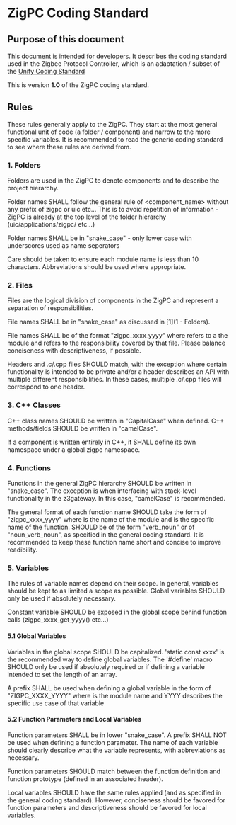 # ZigPC Coding Standard #

## Purpose of this document ##

This document is intended for developers. It describes the
coding standard used in the Zigbee Protocol Controller, which
is an adaptation / subset of the
[Unify Coding Standard](../../doc/standards/coding-standard.md)

This is version **1.0** of the ZigPC coding standard.

## Rules ##
These rules generally apply to the ZigPC. They start at the most
general functional unit of code (a folder / component) and narrow
to the more specific variables. It is recommended to read the
generic coding standard to see where these rules are derived from.

### 1. Folders ###
Folders are used in the ZigPC to denote components and to describe
the project hierarchy.

Folder names SHALL follow the general rule of <component_name> without
any prefix of zigpc or uic etc...
This is to avoid repetition of information - ZigPC is already at the top
level of the folder hierarchy (uic/applications/zigpc/ etc...)

Folder names SHALL be in "snake_case" - only lower case with underscores
used as name seperators

Care should be taken to ensure each module name is less than 10 characters.
Abbreviations should be used where appropriate.

### 2. Files ###
Files are the logical division of components in the ZigPC and represent
a separation of responsibilities.

File names SHALL be in "snake_case" as discussed in [1](1 - Folders).

File names SHALL be of the format "zigpc_xxxx_yyyy" where <xxxx> refers to
a the module and <yyyy> refers to the responsibility covered by that file.
Please balance conciseness with descriptiveness, if possible.

Headers and .c/.cpp files SHOULD match, with the exception where
certain functionality is intended to be private and/or a header
describes an API with multiple different responsibilities.
In these cases, multiple .c/.cpp files will correspond to one header.

### 3. C++ Classes ###
C++ class names SHOULD be written in "CapitalCase" when defined.
C++ methods/fields SHOULD be written in "camelCase".

If a component is written entirely in C++, it SHALL define its
own namespace under a global zigpc namespace.

### 4. Functions ###
Functions in the general ZigPC hierarchy SHOULD be written in "snake_case".
The exception is when interfacing with stack-level functionality in the
z3gateway. In this case, "camelCase" is recommended.

The general format of each function name SHOULD take the form of "zigpc_xxxx_yyyy"
where <xxxx> is the name of the module and <yyyy> is the specific name of
the function.
<yyyy> SHOULD be of the form "verb_noun" or of "noun_verb_noun", as specified in
the general coding standard.
It is recommended to keep these function name short and concise to improve
readibility.

### 5. Variables
The rules of variable names depend on their scope. In general,
variables should be kept to as limited a scope as possible.
Global variables SHOULD only be used if absolutely necessary.

Constant variable SHOULD be exposed in the global scope behind
function calls (zigpc_xxxx_get_yyyy() etc...)

#### 5.1 Global Variables
Variables in the global scope SHOULD be capitalized.
'static const xxxx' is the recommended way to define global variables.
The '#define' macro SHOULD only be used if absolutely required or
if defining a variable intended to set the length of an array.

A prefix SHALL be used when defining a global variable in the form of
"ZIGPC_XXXX_YYYY" where <XXXX> is the module name and YYYY describes the specific
use case of that variable

#### 5.2 Function Parameters and Local Variables
Function parameters SHALL be in lower "snake_case". A prefix SHALL NOT be used
when defining a function parameter. The name of each variable should
clearly describe what the variable represents, with abbreviations as necessary.

Function parameters SHOULD match between the function definition and function
prototype (defined in an associated header).

Local variables SHOULD have the same rules applied (and as specified in the
general coding standard). However, conciseness should be favored for
function parameters and descriptiveness should be favored for local variables.
